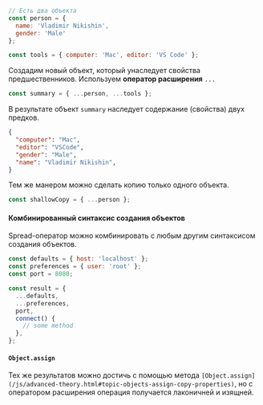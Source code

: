 ```js
// Есть два объекта
const person = {
  name: 'Vladimir Nikishin',
  gender: 'Male'
};

const tools = { computer: 'Mac', editor: 'VS Code' };
```

Создадим новый объект, который унаследует свойства предшественников. Используем **оператор расширения** `...`

```js
const summary = { ...person, ...tools };
```

В результате объект `summary` наследует содержание (свойства) двух предков.

```json
{
  "computer": "Mac",
  "editor": "VSCode",
  "gender": "Male",
  "name": "Vladimir Nikishin",
}
```

Тем же манером можно сделать копию только одного объекта.

```js
const shallowCopy = { ...person };
```

#### Комбинированный синтаксис создания объектов

Spread-оператор можно комбинировать с любым другим синтаксисом создания объектов.

```js
const defaults = { host: 'localhost' };
const preferences = { user: 'root' };
const port = 8080;

const result = {
  ...defaults,
  ...preferences,
  port,
  connect() {
    // some method
  },
};
```

#### `Object.assign`

Тех же результатов можно достичь с помощью метода `[Object.assign](/js/advanced-theory.html#topic-objects-assign-copy-properties)`, но с оператором расширения операция получается лаконичней и изящней.
